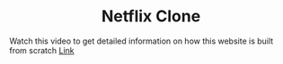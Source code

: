 
<h1 align="center">Netflix Clone</h1>

Watch this video to get detailed information on how this website is built from scratch <a href="https://www.youtube.com/watch?v=YQQD67N5pi0">Link<a/>

